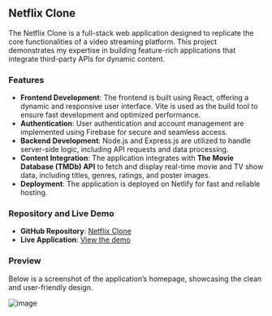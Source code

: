 ## Netflix Clone

The Netflix Clone is a full-stack web application designed to replicate the core functionalities of a video streaming platform. This project demonstrates my expertise in building feature-rich applications that integrate third-party APIs for dynamic content.

### Features
- **Frontend Development**: The frontend is built using React, offering a dynamic and responsive user interface. Vite is used as the build tool to ensure fast development and optimized performance.
- **Authentication**: User authentication and account management are implemented using Firebase for secure and seamless access.
- **Backend Development**: Node.js and Express.js are utilized to handle server-side logic, including API requests and data processing.
- **Content Integration**: The application integrates with **The Movie Database (TMDb) API** to fetch and display real-time movie and TV show data, including titles, genres, ratings, and poster images.
- **Deployment**: The application is deployed on Netlify for fast and reliable hosting.

### Repository and Live Demo
- **GitHub Repository**: [Netflix Clone](https://github.com/YourGitHubUsername/Netflix-React)  
- **Live Application**: [View the demo](https://quiet-pothos-361abe.netlify.app/) 

### Preview
Below is a screenshot of the application’s homepage, showcasing the clean and user-friendly design.

![image](https://github.com/user-attachments/assets/f59bc3e2-a837-4c09-923d-9eca7c59a4fd)

